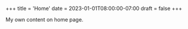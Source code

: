 +++
title = 'Home'
date = 2023-01-01T08:00:00-07:00
draft = false
+++

My own content on home page.
